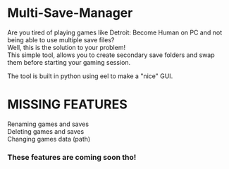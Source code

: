# Multi-Save-Manager
Are you tired of playing games like Detroit: Become Human on PC and not being able to use multiple save files?\
Well, this is the solution to your problem!\
This simple tool, allows you to create secondary save folders and swap them before starting your gaming session.

The tool is built in python using eel to make a "nice" GUI.

# MISSING FEATURES
Renaming games and saves\
Deleting games and saves\
Changing games data (path)

### These features are coming soon tho!
